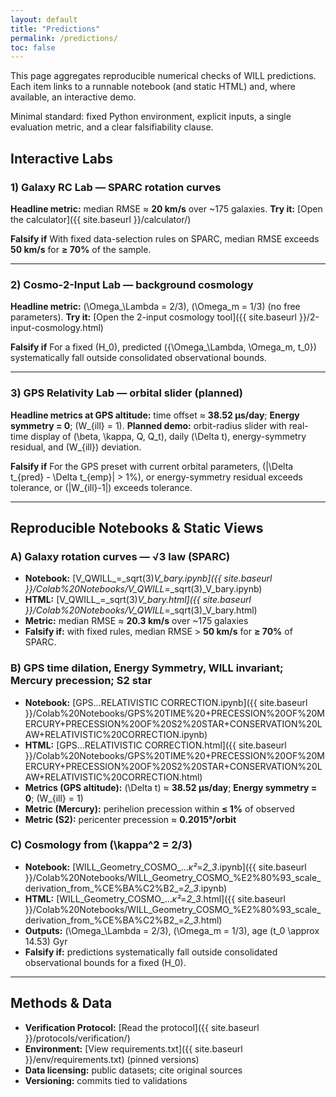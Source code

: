 ```yaml
---
layout: default
title: "Predictions"
permalink: /predictions/
toc: false
---
```


This page aggregates reproducible numerical checks of WILL predictions. Each item links to a runnable notebook (and static HTML) and, where available, an interactive demo.

Minimal standard: fixed Python environment, explicit inputs, a single evaluation metric, and a clear falsifiability clause.

## Interactive Labs

### 1) Galaxy RC Lab — SPARC rotation curves
**Headline metric:** median RMSE ≈ **20 km/s** over ~175 galaxies.
**Try it:** [Open the calculator]({{ site.baseurl }}/calculator/)

**Falsify if** With fixed data-selection rules on SPARC, median RMSE exceeds **50 km/s** for **≥ 70%** of the sample.

---

### 2) Cosmo-2-Input Lab — background cosmology
**Headline metric:** \(\Omega_\Lambda = 2/3\), \(\Omega_m = 1/3\) (no free parameters).
**Try it:** [Open the 2-input cosmology tool]({{ site.baseurl }}/2-input-cosmology.html)

**Falsify if** For a fixed \(H_0\), predicted \(\{\Omega_\Lambda, \Omega_m, t_0\}\) systematically fall outside consolidated observational bounds.

---

### 3) GPS Relativity Lab — orbital slider (planned)
**Headline metrics at GPS altitude:** time offset ≈ **38.52 μs/day**; **Energy symmetry = 0**; \(W_{ill} = 1\).
**Planned demo:** orbit-radius slider with real-time display of \(\beta, \kappa, Q, Q_t\), daily \(\Delta t\), energy-symmetry residual, and \(W_{ill}\) deviation.

**Falsify if** For the GPS preset with current orbital parameters, \(|\Delta t_{pred} - \Delta t_{emp}| > 1\%\), or energy-symmetry residual exceeds tolerance, or \(|W_{ill}-1|\) exceeds tolerance.

---

## Reproducible Notebooks & Static Views

### A) Galaxy rotation curves — √3 law (SPARC)
- **Notebook:** [V_QWILL_=_sqrt(3)_V_bary.ipynb]({{ site.baseurl }}/Colab%20Notebooks/V_QWILL_=_sqrt(3)_V_bary.ipynb)
- **HTML:** [V_QWILL_=_sqrt(3)_V_bary.html]({{ site.baseurl }}/Colab%20Notebooks/V_QWILL_=_sqrt(3)_V_bary.html)
- **Metric:** median RMSE ≈ **20.3 km/s** over ~175 galaxies
- **Falsify if:** with fixed rules, median RMSE > **50 km/s** for **≥ 70%** of SPARC.

### B) GPS time dilation, Energy Symmetry, WILL invariant; Mercury precession; S2 star
- **Notebook:** [GPS…RELATIVISTIC CORRECTION.ipynb]({{ site.baseurl }}/Colab%20Notebooks/GPS%20TIME%20+PRECESSION%20OF%20MERCURY+PRECESSION%20OF%20S2%20STAR+CONSERVATION%20LAW+RELATIVISTIC%20CORRECTION.ipynb)
- **HTML:** [GPS…RELATIVISTIC CORRECTION.html]({{ site.baseurl }}/Colab%20Notebooks/GPS%20TIME%20+PRECESSION%20OF%20MERCURY+PRECESSION%20OF%20S2%20STAR+CONSERVATION%20LAW+RELATIVISTIC%20CORRECTION.html)
- **Metrics (GPS altitude):** \(\Delta t\) ≈ **38.52 μs/day**; **Energy symmetry = 0**; \(W_{ill} = 1\)
- **Metric (Mercury):** perihelion precession within **≤ 1%** of observed
- **Metric (S2):** pericenter precession ≈ **0.2015°/orbit**

### C) Cosmology from \(\kappa^2 = 2/3\)
- **Notebook:** [WILL_Geometry_COSMO_..._κ²_=_2_3_.ipynb]({{ site.baseurl }}/Colab%20Notebooks/WILL_Geometry_COSMO_%E2%80%93_scale_derivation_from_%CE%BA%C2%B2_=_2_3_.ipynb)
- **HTML:** [WILL_Geometry_COSMO_..._κ²_=_2_3_.html]({{ site.baseurl }}/Colab%20Notebooks/WILL_Geometry_COSMO_%E2%80%93_scale_derivation_from_%CE%BA%C2%B2_=_2_3_.html)
- **Outputs:** \(\Omega_\Lambda = 2/3\), \(\Omega_m = 1/3\), age \(t_0 \approx 14.53\) Gyr
- **Falsify if:** predictions systematically fall outside consolidated observational bounds for a fixed \(H_0\).

---

## Methods & Data
- **Verification Protocol:** [Read the protocol]({{ site.baseurl }}/protocols/verification/)
- **Environment:** [View requirements.txt]({{ site.baseurl }}/env/requirements.txt) (pinned versions)
- **Data licensing:** public datasets; cite original sources
- **Versioning:** commits tied to validations
